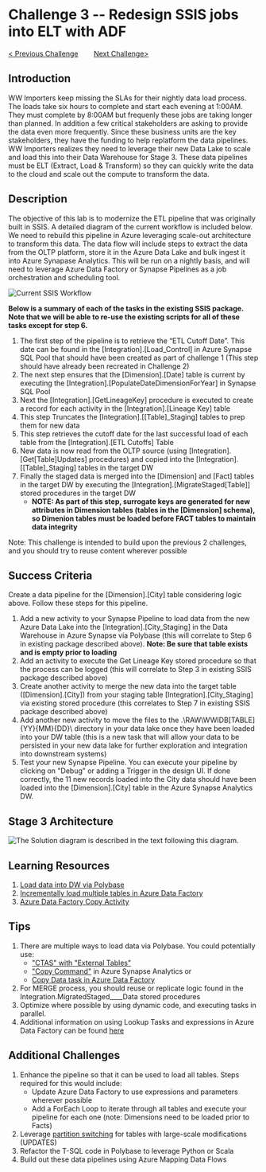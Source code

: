 # 	Challenge 3 -- Redesign SSIS jobs into ELT with ADF

[< Previous Challenge](../Challenge2/README.md)&nbsp;&nbsp;&nbsp;&nbsp;&nbsp;&nbsp;&nbsp;&nbsp;[Next Challenge>](../Challenge4/README.md)

## Introduction
WW Importers keep missing the SLAs for their nightly data load process.  The loads take six hours to complete and start each evening at 1:00AM.  They must complete by 8:00AM but frequenly these jobs are taking longer than planned.  In addition a few critical stakeholders are asking to provide the data even more frequently.  Since these business units are the key stakeholders, they have the funding to help replatform the data pipelines.  WW Importers realizes they need to leverage their new Data Lake to scale and load this into their Data Warehouse for Stage 3.  These data pipelines must be ELT (Extract, Load & Transform) so they can quickly write the data to the cloud and scale out the compute to transform the data.

## Description
The objective of this lab is to modernize the ETL pipeline that was originally built in SSIS.  A detailed diagram of the current workflow is included below.  We need to rebuild this pipeline in Azure leveraging scale-out architecture to transform this data.  The data flow will include steps to extract the data from the OLTP platform, store it in the Azure Data Lake and bulk ingest it into Azure Synapase Analytics.  This will be run on a nightly basis, and will need to leverage Azure Data Factory or Synapse Pipelines as a job orchestration and scheduling tool.

![Current SSIS Workflow](../../../images/SSISFlow.png)

**Below is a summary of each of the tasks in the existing SSIS package.  Note that we will be able to re-use the existing scripts for all of these tasks except for step 6.**

1. The first step of the pipeline is to retrieve the “ETL Cutoff Date”. This date can be found in the [Integration].[Load_Control] in Azure Synapse SQL Pool that should have been created as part of challenge 1 (This step should have already been recreated in Challenge 2)
1. The next step ensures that the [Dimension].[Date] table is current by executing the [Integration].[PopulateDateDimensionForYear] in Synapse SQL Pool
1. Next the [Integration].[GetLineageKey] procedure is executed to create a record for each activity in the [Integration].[Lineage Key] table
1. This step Truncates the [Integration].[[Table]_Staging] tables to prep them for new data
1. This step retrieves the cutoff date for the last successful load of each table from the [Integration].[ETL Cutoffs] Table
1. New data is now read from the OLTP source (using [Integration].[Get[Table]Updates] procedures) and copied into the [Integration].[[Table]_Staging] tables in the target DW
1. Finally the staged data is merged into the [Dimension] and [Fact] tables in the target DW by executing the [Integration].[MigrateStaged[Table]] stored procedures in the target DW
    - **NOTE: As part of this step, surrogate keys are generated for new attributes in Dimension tables (tables in the [Dimension] schema), so Dimenion tables must be loaded before FACT tables to maintain data integrity**

Note: This challenge is intended to build upon the previous 2 challenges, and you should try to reuse content wherever possible

## Success Criteria
Create a data pipeline for the [Dimension].[City] table considering logic above.  Follow these steps for this pipeline.
1. Add a new activity to your Synapse Pipeline to load data from the new Azure Data Lake into the [Integration].[City_Staging] in the Data Warehouse in Azure Synapse via Polybase (this will correlate to Step 6 in existing package described above). **Note: Be sure that table exists and is empty prior to loading**
1. Add an activity to execute the Get Lineage Key stored procedure so that the process can be logged (this will correlate to Step 3 in existing SSIS package described above)
1. Create another activity to merge the new data into the target table ([Dimension].[City]) from your staging table [Integration].[City_Staging] via existing stored procedure  (this correlates to Step 7 in existing SSIS package described above)
1. Add another new activity to move the files to the .\RAW\WWIDB\[TABLE]\{YY}\{MM}\{DD}\ directory in your data lake once they have been loaded into your DW table (this is a new task that will allow your data to be persisted in your new data lake for further exploration and integration into downstream systems)
1. Test your new Synapse Pipeline.  You can execute your pipeline by clicking on "Debug" or adding a Trigger in the design UI.  If done correctly, the 11 new records loaded into the City data should have been loaded into the [Dimension].[City] table in the Azure Synapse Analytics DW.

## Stage 3 Architecture
![The Solution diagram is described in the text following this diagram.](../../../images/Challenge3.png)

## Learning Resources
1. [Load data into DW via Polybase](https://docs.microsoft.com/en-us/azure/synapse-analytics/sql-data-warehouse/load-data-from-azure-blob-storage-using-polybase)
1. [Incrementally load multiple tables in Azure Data Factory](https://docs.microsoft.com/en-us/azure/data-factory/tutorial-incremental-copy-multiple-tables-portal)
1. [Azure Data Factory Copy Activity](https://docs.microsoft.com/en-us/azure/data-factory/copy-activity-overview)

## Tips
1. There are multiple ways to load data via Polybase.  You could potentially use:
    - ["CTAS" with "External Tables"](https://docs.microsoft.com/en-us/sql/t-sql/statements/create-table-as-select-azure-sql-data-warehouse?toc=/azure/synapse-analytics/sql-data-warehouse/toc.json&bc=/azure/synapse-analytics/sql-data-warehouse/breadcrumb/toc.json&view=azure-sqldw-latest)
    - ["Copy Command"](https://docs.microsoft.com/en-us/sql/t-sql/statements/copy-into-transact-sql?view=azure-sqldw-latest) in Azure Synapse Analytics or
    - [Copy Data task in Azure Data Factory](https://docs.microsoft.com/en-us/azure/data-factory/connector-azure-sql-data-warehouse)
1. For MERGE process, you should reuse or replicate logic found in the Integration.MigratedStaged____Data stored procedures
1. Optimize where possible by using dynamic code, and executing tasks in parallel.
1. Additional information on using Lookup Tasks and expressions in Azure Data Factory can be found [here](https://www.cathrinewilhelmsen.net/2019/12/23/lookups-azure-data-factory/)

## Additional Challenges
1. Enhance the pipeline so that it can be used to load all tables.  Steps required for this would include:
    - Update Azure Data Factory to use expressions and parameters wherever possible
    - Add a ForEach Loop to iterate through all tables and execute your pipeline for each one (note: Dimensions need to be loaded prior to Facts)
1. Leverage [partition switching](https://docs.microsoft.com/en-us/azure/synapse-analytics/sql-data-warehouse/sql-data-warehouse-tables-partition?toc=/azure/synapse-analytics/toc.json&bc=/azure/synapse-analytics/breadcrumb/toc.json#partition-switching) for tables with large-scale modifications (UPDATES)
1. Refactor the T-SQL code in Polybase to leverage Python or Scala
1. Build out these data pipelines using Azure Mapping Data Flows

